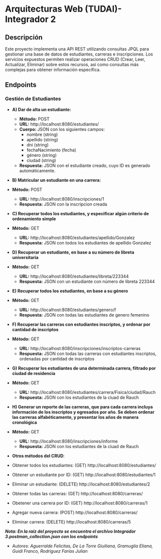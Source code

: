 # Arquitecturas Web (TUDAI)- Integrador 2

## Descripción
Este proyecto implementa una API REST utilizando consultas JPQL para gestionar una base de datos de estudiantes, carreras e inscripciones. Los servicios expuestos permiten realizar operaciones CRUD (Crear, Leer, Actualizar, Eliminar) sobre estos recursos, así como consultas más complejas para obtener información específica.

## Endpoints

### Gestión de Estudiantes
* **A) Dar de alta un estudiante:**
    * **Método:** POST
    * **URL:** http://localhost:8080/estudiantes/
    * **Cuerpo:** JSON con los siguientes campos:
        * nombre (string)
        * apellido (string)
        * dni (string)
        * fechaNacimiento (fecha)
        * género (string)
        * ciudad (string)
    * **Respuesta:** JSON con el estudiante creado, cuyo ID es generado automáticamente.

* **B) Matricular un estudiante en una carrera:**
* **Método:**  POST
    * **URL:** http://localhost:8080/inscripciones/1
  * **Respuesta:** JSON con la inscripcion creada

* **C) Recuperar todos los estudiantes, y especificar algún criterio de ordenamiento simple**
* **Método:**  GET
    * **URL:** http://localhost:8080/estudiantes/apellido/Gonzalez
    * **Respuesta:** JSON con todos los estudiantes de apellido Gonzalez
  
* **D) Recuperar un estudiante, en base a su número de libreta universitaria**
* **Método:**  GET
    * **URL:** http://localhost:8080/estudiantes/libreta/223344
    * **Respuesta:** JSON con un estudiante con número de libreta 223344
  
* **E) Recuperar todos los estudiantes, en base a su género**
* **Método:**  GET
    * **URL:** http://localhost:8080/estudiantes/genero/f
    * **Respuesta:** JSON con todas las estudiantes de genero femenino

* **F) Recuperar las carreras con estudiantes inscriptos, y ordenar por cantidad de inscriptos**
* **Método:**  GET
    * **URL:** http://localhost:8080/inscripciones/inscriptos-carreras
    * **Respuesta:** JSON con todas las carreras con estudiantes inscriptos, ordenadas por cantidad de inscriptos

* **G) Recuperar los estudiantes de una determinada carrera, filtrado por ciudad de residencia**
* **Método:**  GET
    * **URL:** http://localhost:8080/estudiantes/carrera/Fisica/ciudad/Rauch
    * **Respuesta:** JSON con los estudiantes de la ciuad de Rauch

* **H) Generar un reporte de las carreras, que para cada carrera incluya información de los
  inscriptos y egresados por año. Se deben ordenar las carreras alfabéticamente, y presentar
  los años de manera cronológica**
* **Método:**  GET
    * **URL:** http://localhost:8080/inscripciones/informe
    * **Respuesta:** JSON con los estudiantes de la ciuad de Rauch

* **Otros métodos del CRUD**:
* Obtener todos los estudiantes: (GET) http://localhost:8080/estudiantes/
* Obtener un estudiante por ID: (GET) http://localhost:8080/estudiantes/1
* Eliminar un estudiante: (DELETE) http://localhost:8080/estudiantes/2
* Obtener todas las carreras: (GET) http://localhost:8080/carreras/
* Obetener una carrera por ID: (GET) http://localhost:8080/carreras/1
* Agregar nueva carrera: (POST) http://localhost:8080/carreras/
* Eliminar carrera: (DELETE) http://localhost:8080/carreras/5

***Nota: En la raíz del proyecto se encuentra el archivo **Integrador 3.postman_collection.json** con los endpoints***

* *Autores: Aguerralde Felicitas, De La Torre Giuiliana, Gramuglia Eliana, Guidi Franco, Rodriguez Farias Julian*


